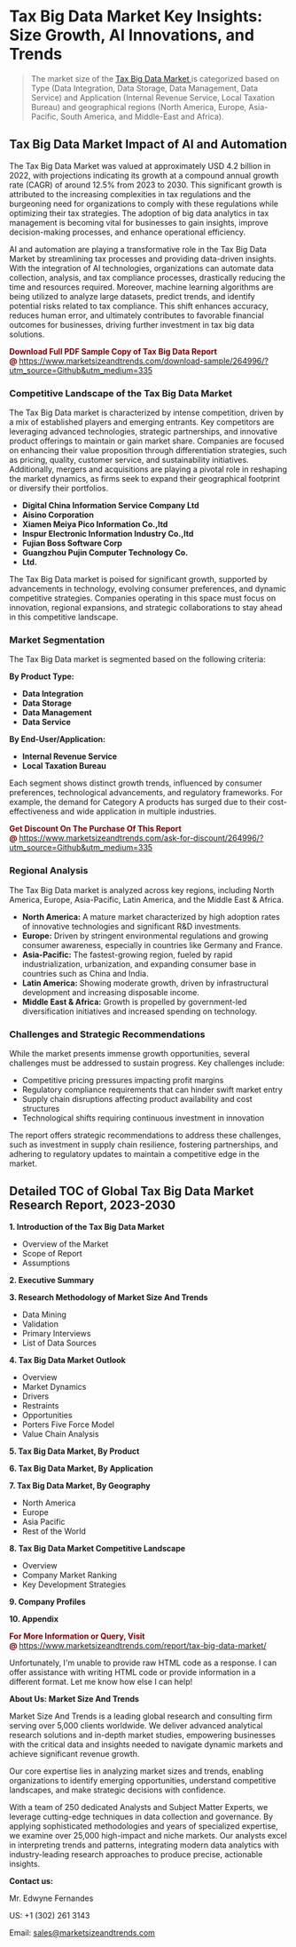 <h1>Tax Big Data Market Key Insights: Size Growth, AI Innovations, and Trends</h1><blockquote><p>The market size of the <a href="https://www.marketsizeandtrends.com/download-sample/264996/?utm_source=Github&amp;utm_medium=335" target="_blank">Tax Big Data Market </a>is categorized based on Type (Data Integration, Data Storage, Data Management, Data Service) and Application (Internal Revenue Service, Local Taxation Bureau) and geographical regions (North America, Europe, Asia-Pacific, South America, and Middle-East and Africa).</p></blockquote><p><h2>Tax Big Data Market Impact of AI and Automation</h2><p>The Tax Big Data Market was valued at approximately USD 4.2 billion in 2022, with projections indicating its growth at a compound annual growth rate (CAGR) of around 12.5% from 2023 to 2030. This significant growth is attributed to the increasing complexities in tax regulations and the burgeoning need for organizations to comply with these regulations while optimizing their tax strategies. The adoption of big data analytics in tax management is becoming vital for businesses to gain insights, improve decision-making processes, and enhance operational efficiency.</p><p>AI and automation are playing a transformative role in the Tax Big Data Market by streamlining tax processes and providing data-driven insights. With the integration of AI technologies, organizations can automate data collection, analysis, and tax compliance processes, drastically reducing the time and resources required. Moreover, machine learning algorithms are being utilized to analyze large datasets, predict trends, and identify potential risks related to tax compliance. This shift enhances accuracy, reduces human error, and ultimately contributes to favorable financial outcomes for businesses, driving further investment in tax big data solutions.</p></p><p><strong><span style="color: #800000;">Download Full PDF Sample Copy of Tax Big Data Report @</span>&nbsp;</strong><a href="https://www.marketsizeandtrends.com/download-sample/264996/?utm_source=Github&amp;utm_medium=335">https://www.marketsizeandtrends.com/download-sample/264996/?utm_source=Github&amp;utm_medium=335</a></p><h3>Competitive Landscape of the Tax Big Data Market</h3><p>The Tax Big Data market is characterized by intense competition, driven by a mix of established players and emerging entrants. Key competitors are leveraging advanced technologies, strategic partnerships, and innovative product offerings to maintain or gain market share. Companies are focused on enhancing their value proposition through differentiation strategies, such as pricing, quality, customer service, and sustainability initiatives. Additionally, mergers and acquisitions are playing a pivotal role in reshaping the market dynamics, as firms seek to expand their geographical footprint or diversify their portfolios.</p><p><strong><p><ul><li>Digital China Information Service Company Ltd </li><li> Aisino Corporation </li><li> Xiamen Meiya Pico Information Co.,ltd </li><li> Inspur Electronic Information Industry Co.,ltd </li><li> Fujian Boss Software Corp </li><li> Guangzhou Pujin Computer Technology Co. </li><li> Ltd.</p></li></ul></p></strong></p><p>The Tax Big Data market is poised for significant growth, supported by advancements in technology, evolving consumer preferences, and dynamic competitive strategies. Companies operating in this space must focus on innovation, regional expansions, and strategic collaborations to stay ahead in this competitive landscape.</p><h3>Market Segmentation</h3><p>The Tax Big Data market is segmented based on the following criteria:</p><p><strong>By Product Type:</strong></p><p><strong><p><ul><li>Data Integration </li><li> Data Storage </li><li> Data Management </li><li> Data Service</p></li></ul></p></strong></p><p><strong>By End-User/Application:</strong></p><p><strong><p><ul><li>Internal Revenue Service </li><li> Local Taxation Bureau</p></li></ul></p></strong></p><p>Each segment shows distinct growth trends, influenced by consumer preferences, technological advancements, and regulatory frameworks. For example, the demand for Category A products has surged due to their cost-effectiveness and wide application in multiple industries.</p><p><strong><span style="color: #800000;">Get Discount On The Purchase Of This Report @&nbsp;</span></strong><a href="https://www.marketsizeandtrends.com/ask-for-discount/264996/?utm_source=Github&amp;utm_medium=335">https://www.marketsizeandtrends.com/ask-for-discount/264996/?utm_source=Github&amp;utm_medium=335</a></p><h3>Regional Analysis</h3><p>The Tax Big Data market is analyzed across key regions, including North America, Europe, Asia-Pacific, Latin America, and the Middle East &amp; Africa.</p><ul><li><strong>North America:</strong> A mature market characterized by high adoption rates of innovative technologies and significant R&amp;D investments.</li><li><strong>Europe:</strong> Driven by stringent environmental regulations and growing consumer awareness, especially in countries like Germany and France.</li><li><strong>Asia-Pacific:</strong> The fastest-growing region, fueled by rapid industrialization, urbanization, and expanding consumer base in countries such as China and India.</li><li><strong>Latin America:</strong> Showing moderate growth, driven by infrastructural development and increasing disposable income.</li><li><strong>Middle East &amp; Africa:</strong> Growth is propelled by government-led diversification initiatives and increased spending on technology.</li></ul><h3>Challenges and Strategic Recommendations</h3><p>While the market presents immense growth opportunities, several challenges must be addressed to sustain progress. Key challenges include:</p><ul><li>Competitive pricing pressures impacting profit margins</li><li>Regulatory compliance requirements that can hinder swift market entry</li><li>Supply chain disruptions affecting product availability and cost structures</li><li>Technological shifts requiring continuous investment in innovation</li></ul><p>The report offers strategic recommendations to address these challenges, such as investment in supply chain resilience, fostering partnerships, and adhering to regulatory updates to maintain a competitive edge in the market.</p><h2>Detailed TOC of Global Tax Big Data Market Research Report, 2023-2030</h2><p><strong>1. Introduction of the Tax Big Data Market</strong></p><ul><li>Overview of the Market</li><li>Scope of Report</li><li>Assumptions&nbsp;</li></ul><p><strong>2. Executive Summary</strong></p><p><strong>3. Research Methodology of <strong>Market Size And Trends</strong></strong></p><ul><li>Data Mining</li><li>Validation</li><li>Primary Interviews</li><li>List of Data Sources&nbsp;</li></ul><p><strong>4. Tax Big Data Market Outlook</strong></p><ul><li>Overview</li><li>Market Dynamics</li><li>Drivers</li><li>Restraints</li><li>Opportunities</li><li>Porters Five Force Model</li><li>Value Chain Analysis&nbsp;</li></ul><p><strong>5. Tax Big Data Market, By Product</strong></p><p><strong>6. Tax Big Data Market, By Application</strong></p><p><strong>7. Tax Big Data Market, By Geography</strong></p><ul><li>North America</li><li>Europe</li><li>Asia Pacific</li><li>Rest of the World&nbsp;</li></ul><p><strong>8. Tax Big Data Market Competitive Landscape</strong></p><ul><li>Overview</li><li>Company Market Ranking</li><li>Key Development Strategies&nbsp;</li></ul><p><strong>9. Company Profiles</strong></p><p><strong>10. Appendix</strong></p><p><strong><span style="color: #800000;">For More Information or Query, Visit @&nbsp;</span></strong><a href="https://www.marketsizeandtrends.com/report/tax-big-data-market/">https://www.marketsizeandtrends.com/report/tax-big-data-market/</a></p><p>Unfortunately, I'm unable to provide raw HTML code as a response. I can offer assistance with writing HTML code or provide information in a different format. Let me know how else I can help!</p><p><strong>About Us:&nbsp;Market Size And Trends</strong></p><p>Market Size And Trends&nbsp;is a leading global research and consulting firm serving over 5,000 clients worldwide. We deliver advanced analytical research solutions and in-depth market studies, empowering businesses with the critical data and insights needed to navigate dynamic markets and achieve significant revenue growth.</p><p>Our core expertise lies in analyzing market sizes and trends, enabling organizations to identify emerging opportunities, understand competitive landscapes, and make strategic decisions with confidence.</p><p>With a team of 250 dedicated Analysts and Subject Matter Experts, we leverage cutting-edge techniques in data collection and governance. By applying sophisticated methodologies and years of specialized expertise, we examine over 25,000 high-impact and niche markets. Our analysts excel in interpreting trends and patterns, integrating modern data analytics with industry-leading research approaches to produce precise, actionable insights.</p><p><strong>Contact us:</strong></p><p>Mr. Edwyne Fernandes</p><p>US: +1 (302) 261 3143</p><p>Email: <a href="mailto:sales@marketsizeandtrends.com">sales@marketsizeandtrends.com</a>&nbsp;</p>
